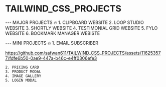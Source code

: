 # TAILWIND_CSS_PROJECTS

--- MAJOR PROJECTS 🔥
    1. CLIPBOARD WEBSITE
    2. LOOP STUDIO WEBSITE
    3. SHORTLY WEBSITE
    4. TESTIMONIAL GRID WEBSITE
    5. FYLO WEBSITE
    6. BOOKMARK MANAGER WEBISTE
   
--- MINI PROJECTS 🔥
    1. EMAIL SUBSCRIBER
    
https://github.com/safwan611/TAILWIND_CSS_PROJECTS/assets/116253577/fdfe6b50-0ae9-447a-b46c-e4ff0306efe3

    2. PRICING CARD
    3. PRODUCT MODAL
    4. IMAGE GALLERY 
    5. LOGIN MODAL 


